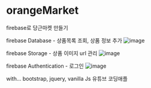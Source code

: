 # orangeMarket
firebase로 당근마켓 만들기

firebase Database - 상품목록 조회, 상품 정보 추가
![image](https://user-images.githubusercontent.com/39872935/141674959-5242b75d-1047-4d7f-8a91-eb67184421c8.png)

firebase Storage - 상품 이미지 url 관리
![image](https://user-images.githubusercontent.com/39872935/141674970-60ca7f7e-da40-4c0a-b2ca-6246f6894829.png)

firebase Authentication - 로그인
![image](https://user-images.githubusercontent.com/39872935/141674973-ebc34150-e1a8-466e-90ba-cad5e9aa544e.png)

with...
bootstrap, jquery, vanilla Js
유튜브 코딩애플
